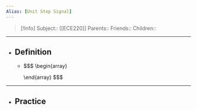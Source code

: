 ```yaml
---
Alias: [Unit Step Signal]
---
```

> [!Info]
> Subject:: [[ECE220]]
> Parents:: 
> Friends:: 
> Children:: 
---
- ## Definition
	- $$$
	  \begin{array}
      
	  \end{array}
	  $$$

---
- ## Practice